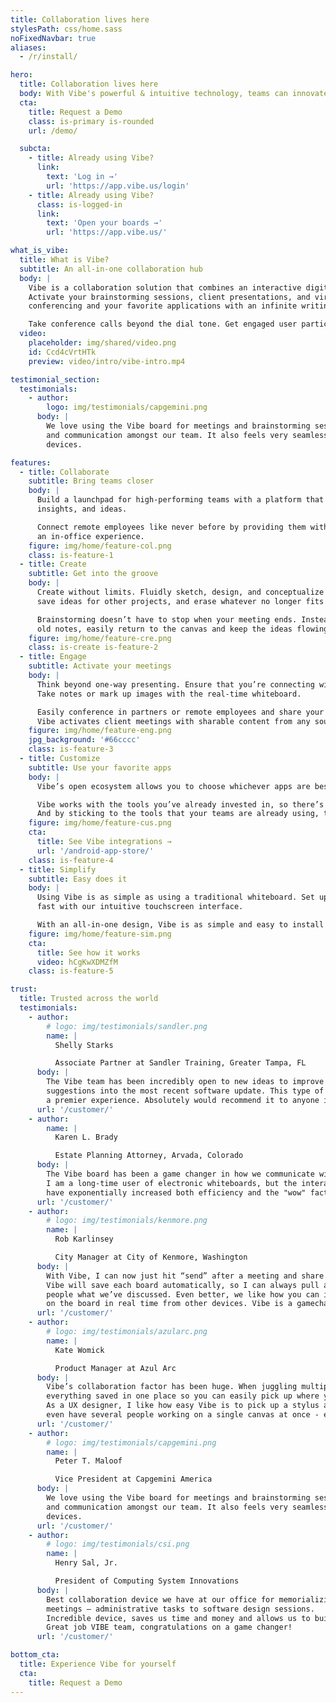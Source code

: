 ```yaml
---
title: Collaboration lives here
stylesPath: css/home.sass
noFixedNavbar: true
aliases:
  - /r/install/

hero:
  title: Collaboration lives here
  body: With Vibe's powerful & intuitive technology, teams can innovate, ideate, and collaborate like never before.
  cta:
    title: Request a Demo
    class: is-primary is-rounded
    url: /demo/

  subcta:
    - title: Already using Vibe?
      link:
        text: 'Log in →'
        url: 'https://app.vibe.us/login'
    - title: Already using Vibe?
      class: is-logged-in
      link:
        text: 'Open your boards →'
        url: 'https://app.vibe.us/'

what_is_vibe:
  title: What is Vibe?
  subtitle: An all-in-one collaboration hub
  body: |
    Vibe is a collaboration solution that combines an interactive digital whiteboard and smart software.
    Activate your brainstorming sessions, client presentations, and virtual trainings by combining video
    conferencing and your favorite applications with an infinite writing canvas.

    Take conference calls beyond the dial tone. Get engaged user participation from any device.
  video:
    placeholder: img/shared/video.png
    id: Ccd4cVrtHTk
    preview: video/intro/vibe-intro.mp4

testimonial_section:
  testimonials:
    - author:
        logo: img/testimonials/capgemini.png
      body: |
        We love using the Vibe board for meetings and brainstorming sessions. It has enhanced productivity, creativity
        and communication amongst our team. It also feels very seamless using the Vibe board and app across various
        devices.

features:
  - title: Collaborate
    subtitle: Bring teams closer
    body: |
      Build a launchpad for high-performing teams with a platform that facilitates sharing knowledge,
      insights, and ideas.

      Connect remote employees like never before by providing them with technology that’s on par with
      an in-office experience.
    figure: img/home/feature-col.png
    class: is-feature-1
  - title: Create
    subtitle: Get into the groove
    body: |
      Create without limits. Fluidly sketch, design, and conceptualize on an infinite canvas. Visualize what works,
      save ideas for other projects, and erase whatever no longer fits with the flow.

      Brainstorming doesn’t have to stop when your meeting ends. Instead of spending time recapping and examining
      old notes, easily return to the canvas and keep the ideas flowing.
    figure: img/home/feature-cre.png
    class: is-create is-feature-2
  - title: Engage
    subtitle: Activate your meetings
    body: |
      Think beyond one-way presenting. Ensure that you’re connecting with your audience with interactive sessions.
      Take notes or mark up images with the real-time whiteboard. 

      Easily conference in partners or remote employees and share your screen with the group at the touch of a button.
      Vibe activates client meetings with sharable content from any source, building trust through mutual feedback.
    figure: img/home/feature-eng.png
    jpg_background: '#66cccc'
    class: is-feature-3
  - title: Customize
    subtitle: Use your favorite apps
    body: |
      Vibe’s open ecosystem allows you to choose whichever apps are best for you and your organization. 

      Vibe works with the tools you’ve already invested in, so there’s no need to make additional purchases.
      And by sticking to the tools that your teams are already using, there’s no learning curve or barrier to adoption.
    figure: img/home/feature-cus.png
    cta:
      title: See Vibe integrations →
      url: '/android-app-store/'
    class: is-feature-4
  - title: Simplify
    subtitle: Easy does it
    body: |
      Using Vibe is as simple as using a traditional whiteboard. Set up takes minutes and you can get going
      fast with our intuitive touchscreen interface. 

      With an all-in-one design, Vibe is as simple and easy to install as a TV.
    figure: img/home/feature-sim.png
    cta:
      title: See how it works
      video: hCgKwXDMZfM
    class: is-feature-5

trust:
  title: Trusted across the world
  testimonials:
    - author:
        # logo: img/testimonials/sandler.png
        name: |
          Shelly Starks

          Associate Partner at Sandler Training, Greater Tampa, FL
      body: |
        The Vibe team has been incredibly open to new ideas to improve the product and even implemented a few
        suggestions into the most recent software update. This type of co-collaboration makes working with Vibe
        a premier experience. Absolutely would recommend it to anyone in the market for a digital white-board!
      url: '/customer/'
    - author:
        name: |
          Karen L. Brady

          Estate Planning Attorney, Arvada, Colorado
      body: |
        The Vibe board has been a game changer in how we communicate with clients, both in-person and virtually.
        I am a long-time user of electronic whiteboards, but the interactive and digital features of the Vibe board
        have exponentially increased both efficiency and the "wow" factor in client meetings.
      url: '/customer/'
    - author:
        # logo: img/testimonials/kenmore.png
        name: |
          Rob Karlinsey

          City Manager at City of Kenmore, Washington
      body: |
        With Vibe, I can now just hit “send” after a meeting and share that board with whoever I want.
        Vibe will save each board automatically, so I can always pull a board back up during any meeting to show
        people what we’ve discussed. Even better, we like how you can invite remote coworkers in to collaborate
        on the board in real time from other devices. Vibe is a gamechanger.
      url: '/customer/'
    - author:
        # logo: img/testimonials/azularc.png
        name: |
          Kate Womick

          Product Manager at Azul Arc
      body: |
        Vibe’s collaboration factor has been huge. When juggling multiple clients, it’s incredibly helpful to have
        everything saved in one place so you can easily pick up where you left off.
        As a UX designer, I like how easy Vibe is to pick up a stylus and sketch on. And for big projects we can
        even have several people working on a single canvas at once - even from remote locations.
      url: '/customer/'
    - author:
        # logo: img/testimonials/capgemini.png
        name: |
          Peter T. Maloof

          Vice President at Capgemini America
      body: |
        We love using the Vibe board for meetings and brainstorming sessions. It has enhanced productivity, creativity
        and communication amongst our team. It also feels very seamless using the Vibe board and app across various
        devices.
      url: '/customer/'
    - author:
        # logo: img/testimonials/csi.png
        name: |
          Henry Sal, Jr.

          President of Computing System Innovations
      body: |
        Best collaboration device we have at our office for memorializing any and all types of
        meetings – administrative tasks to software design sessions.
        Incredible device, saves us time and money and allows us to build our AI software products faster!
        Great job VIBE team, congratulations on a game changer!
      url: '/customer/'

bottom_cta:
  title: Experience Vibe for yourself
  cta:
    title: Request a Demo
---
```

